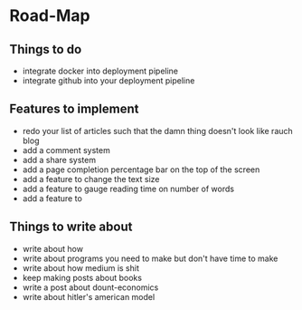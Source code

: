 # Road-Map

## Things to do

- integrate docker into deployment pipeline
- integrate github into your deployment pipeline

## Features to implement

- redo your list of articles such that the damn thing doesn't look like rauch blog
- add a comment system
- add a share system
- add a page completion percentage bar on the top of the screen
- add a feature to change the text size
- add a feature to gauge reading time on number of words
- add a feature to 

## Things to write about

- write about how 
- write about programs you need to make but don't have time to make
- write about how medium is shit
- keep making posts about books
- write a post about dount-economics
- write about hitler's american model